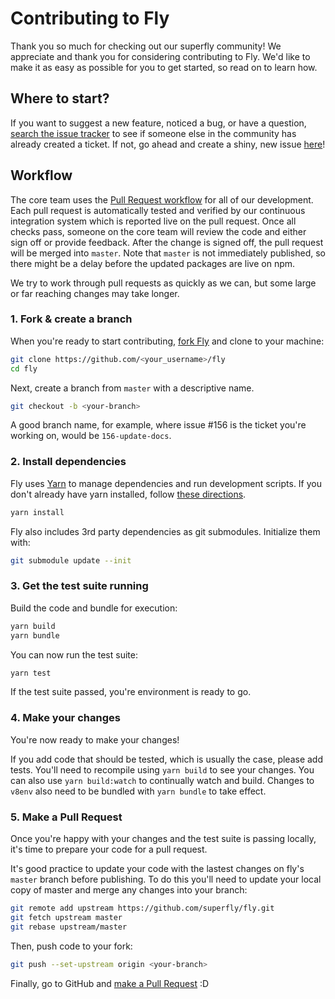 # Contributing to Fly

Thank you so much for checking out our superfly community! We appreciate and thank you for considering contributing to Fly. We'd like to make it as easy as possible for you to get started, so read on to learn how.

## Where to start?

If you want to suggest a new feature, noticed a bug, or have a question, [search the issue tracker](https://github.com/superfly/fly/issues) to see if
someone else in the community has already created a ticket. If not, go ahead and create a shiny, new issue
[here](https://github.com/superfly/fly/issues/new)!

## Workflow

The core team uses the [Pull Request workflow](https://guides.github.com/introduction/flow/) for all of our development. Each pull request is automatically tested and verified by our continuous integration system which is reported live on the pull request. Once all checks pass, someone on the core team will review the code and either sign off or provide feedback. After the change is signed off, the pull request will be merged into `master`. Note that `master` is not immediately published, so there might be a delay before the updated packages are live on npm. 

We try to work through pull requests as quickly as we can, but some large or far reaching changes may take longer.

### 1. Fork & create a branch

When you're ready to start contributing, [fork Fly](https://help.github.com/articles/fork-a-repo/) and clone to your machine:

```sh
git clone https://github.com/<your_username>/fly
cd fly

```

Next, create a branch from `master` with a descriptive name.

```sh
git checkout -b <your-branch>
```

A good branch name, for example, where issue #156 is the ticket you're working on, would be `156-update-docs`.

### 2. Install dependencies

Fly uses [Yarn](https://yarnpkg.com/en/) to manage dependencies and run development scripts. If you don't already have yarn installed, follow [these directions](https://yarnpkg.com/en/docs/install).

```sh
yarn install
```

Fly also includes 3rd party dependencies as git submodules. Initialize them with:

```sh
git submodule update --init
```

### 3. Get the test suite running

Build the code and bundle for execution:

```sh
yarn build
yarn bundle
```

You can now run the test suite:

```sh
yarn test
```

If the test suite passed, you're environment is ready to go.

### 4. Make your changes

You're now ready to make your changes! 

If you add code that should be tested, which is usually the case, please add tests. You'll need to recompile using `yarn build` to see your changes. You can also use `yarn build:watch` to continually watch and build. Changes to `v8env` also need to be bundled with `yarn bundle` to take effect. 

### 5. Make a Pull Request

Once you're happy with your changes and the test suite is passing locally, it's time to prepare your code for a pull request.

It's good practice to update your code with the lastest changes on fly's `master` branch before publishing. To do this you'll need to update your local copy of master and merge any changes into your branch:

```sh
git remote add upstream https://github.com/superfly/fly.git
git fetch upstream master
git rebase upstream/master
```

Then, push code to your fork:

```sh
git push --set-upstream origin <your-branch>
```

Finally, go to GitHub and [make a Pull Request](https://github.com/superfly/fly/compare) :D

[search the issue tracker]: https://github.com/superfly/fly/issues?q=something
[new issue]: https://github.com/superfly/fly/issues/new
[fork Fly]: https://help.github.com/articles/fork-a-repo
[make a pull request]: https://help.github.com/articles/creating-a-pull-request
[git rebasing]: http://git-scm.com/book/en/Git-Branching-Rebasing
[interactive rebase]: https://help.github.com/articles/interactive-rebase
